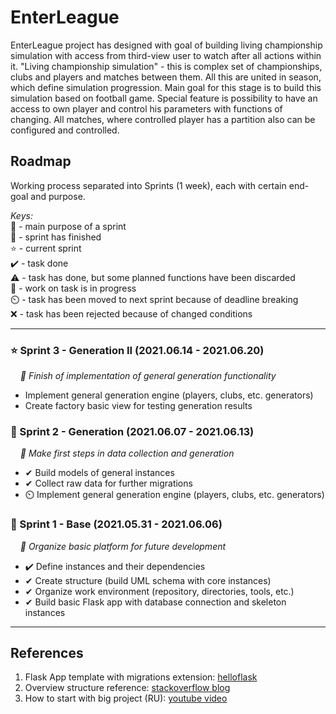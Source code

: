 EnterLeague
===

EnterLeague project has designed with goal of building living championship simulation with access from third-view user to watch after all actions within it.
"Living championship simulation" - this is complex set of championships, clubs and players and matches between them. All this are united in season, which define simulation progression. Main goal for this stage is to build this simulation based on football game.
Special feature is possibility to have an access to own player and control his parameters with functions of changing. All matches, where controlled player has a partition also can be configured and controlled.


## Roadmap

Working process separated into Sprints (1 week), each with certain end-goal and purpose.

*Keys:*     
🔶 - main purpose of a sprint   
🏁 - sprint has finished     
⭐ - current sprint      
✔️ - task done   
⚠️ - task has done, but some planned functions have been discarded   
🏃️ - work on task is in progress   
⏲️ - task has been moved to next sprint because of deadline breaking      
❌ - task has been rejected because of changed conditions   

---

### ⭐ Sprint 3 - Generation II (2021.06.14 - 2021.06.20)

&nbsp;&nbsp;&nbsp;&nbsp;*🔶 Finish of implementation of general generation functionality*

- Implement general generation engine (players, clubs, etc. generators)
- Create factory basic view for testing generation results

### 🏁 Sprint 2 - Generation (2021.06.07 - 2021.06.13)

&nbsp;&nbsp;&nbsp;&nbsp;*🔶 Make first steps in data collection and generation*

- ✔ Build models of general instances
- ✔ Collect raw data for further migrations
- ⏲️ Implement general generation engine (players, clubs, etc. generators)

### 🏁 Sprint 1 - Base (2021.05.31 - 2021.06.06)

&nbsp;&nbsp;&nbsp;&nbsp;*🔶 Organize basic platform for future development*

- ✔️ Define instances and their dependencies
- ✔ Create structure (build UML schema with core instances)
- ✔ Organize work environment (repository, directories, tools, etc.)
- ✔ Build basic Flask app with database connection and skeleton instances

---

## References

1. Flask App template with migrations extension: [helloflask](https://github.com/ryzhovalex/helloflask)
1. Overview structure reference: [stackoverflow blog](https://stackoverflow.blog/2020/04/06/a-practical-guide-to-writing-technical-specs/)
1. How to start with big project (RU): [youtube video](https://www.youtube.com/watch?v=F3STHxfABf4)
